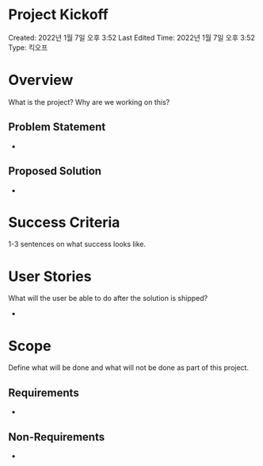 # Project Kickoff

Created: 2022년 1월 7일 오후 3:52
Last Edited Time: 2022년 1월 7일 오후 3:52
Type: 킥오프

# Overview

What is the project? Why are we working on this? 

## Problem Statement

- 

## Proposed Solution

- 

# Success Criteria

1-3 sentences on what success looks like.

# User Stories

What will the user be able to do after the solution is shipped? 

- 

# Scope

Define what will be done and what will not be done as part of this project.  

## Requirements

- 

## Non-Requirements

-